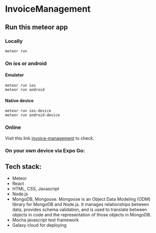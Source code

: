 # InvoiceManagement

## Run this meteor app 
### Locally  
`meteor run`

### On ios or android
#### Emulator
```
meteor run ios
meteor run android
```
#### Native device
```
meteor run ios-device
meteor run android-device
```

### Online
Visit this link [invoice-management](https://invoice-management.meteorapp.com/) to check. 

### On your own device via Expo Go:

## Tech stack:
- Meteor
- React
- HTML, CSS, Javascript
- Node.js
- MongoDB, Mongoose. Mongoose is an Object Data Modeling (ODM) library for MongoDB and Node.js. It manages relationships between data, provides schema validation, and is used to translate between objects in code and the representation of those objects in MongoDB.
- Mocha javascript test framework
- Galaxy cloud for deploying

